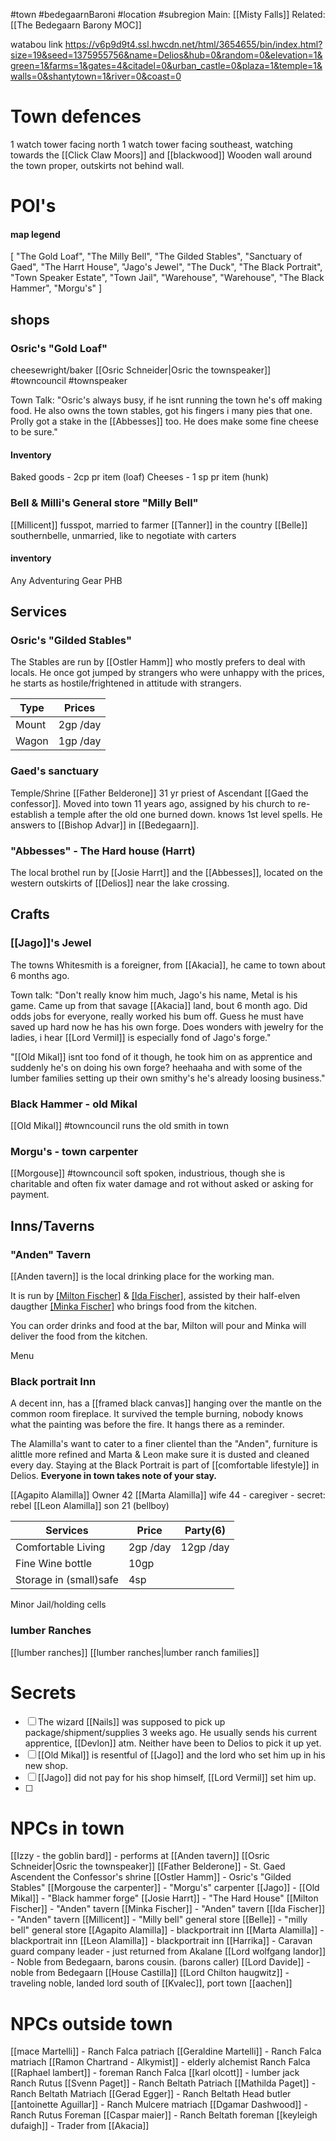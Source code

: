 #town #bedegaarnBaroni #location #subregion 
Main: [[Misty Falls]] Related: [[The Bedegaarn Barony MOC]]

watabou link 
https://v6p9d9t4.ssl.hwcdn.net/html/3654655/bin/index.html?size=19&seed=1375955756&name=Delios&hub=0&random=0&elevation=1&green=1&farms=1&gates=4&citadel=0&urban_castle=0&plaza=1&temple=1&walls=0&shantytown=1&river=0&coast=0

# Town defences
1 watch tower facing north
1 watch tower facing southeast, watching towards the [[Click Claw Moors]] and [[blackwood]]
Wooden wall around the town proper, outskirts not behind wall.

# POI's
#### map legend
[
	"The Gold Loaf",
	"The Milly Bell",
	"The Gilded Stables",
	"Sanctuary of Gaed",
	"The Harrt House",
	"Jago's Jewel",
	"The Duck",
	"The Black Portrait",
	"Town Speaker Estate",
	"Town Jail",
	"Warehouse",
	"Warehouse",
	"The Black Hammer",
	"Morgu's"
]
## shops
### Osric's "Gold Loaf"
cheesewright/baker
[[Osric Schneider|Osric the townspeaker]]  #towncouncil #townspeaker

Town Talk: "Osric's always busy, if he isnt running the town he's off making food. He also owns the town stables, got his fingers i many pies that one. Prolly got a stake in the [[Abbesses]] too. He does make some fine cheese to be sure."
#### Inventory
Baked goods - 2cp pr item (loaf)
Cheeses - 1 sp pr item (hunk)

### Bell & Milli's General store "Milly Bell"
[[Millicent]] fusspot, married to farmer [[Tanner]] in the country
[[Belle]] southernbelle, unmarried, like to negotiate with carters
#### inventory
Any Adventuring Gear PHB

## Services
### Osric's "Gilded Stables"
The Stables are run by [[Ostler Hamm]] who mostly prefers to deal with locals. He once got jumped by strangers who were unhappy with the prices, he starts as hostile/frightened in attitude with strangers. 

Type|Prices
---|---
Mount | 2gp /day
Wagon | 1gp /day

### Gaed's sanctuary
Temple/Shrine
[[Father Belderone]] 31 yr priest of Ascendant [[Gaed the confessor]]. Moved into town 11 years ago, assigned by his church to re-establish a temple after the old one burned down. knows 1st level spells. 
He answers to [[Bishop Advar]] in [[Bedegaarn]].

### "Abbesses" - The Hard house (Harrt)
The local brothel run by [[Josie Harrt]] and the [[Abbesses]], located on the western outskirts of [[Delios]] near the lake crossing.


## Crafts 
### [[Jago]]'s Jewel
The towns Whitesmith is a foreigner, from [[Akacia]], he came to town about 6 months ago. 

Town talk: "Don't really know him much, Jago's his name, Metal is his game. Came up from that savage [[Akacia]] land, bout 6 month ago. Did odds jobs for everyone, really worked his bum off. Guess he must have saved up hard now he has his own forge. Does wonders with jewelry for the ladies, i hear [[Lord Vermil]] is especially fond of Jago's forge."

"[[Old Mikal]] isnt too fond of it though, he took him on as apprentice and suddenly he's on doing his own forge? heehaaha and with some of the lumber families setting up their own smithy's he's already loosing business."

### Black Hammer - old Mikal
[[Old Mikal]] #towncouncil runs the old smith in town

### Morgu's - town carpenter
[[Morgouse]] #towncouncil
soft spoken, industrious, though she is charitable and often fix water damage and rot without asked or asking for payment.


## Inns/Taverns
### "Anden" Tavern
[[Anden tavern]] is the local drinking place for the working man.

It is run by [[Milton Fischer]](bar) & [[Ida Fischer]](kitchen), assisted by their half-elven daugther [[Minka Fischer]](waiter) who brings food from the kitchen.

You can order drinks and food at the bar, Milton will pour and Minka will deliver the food from the kitchen.

Menu


### Black portrait Inn
A decent inn, has a [[framed black canvas]] hanging over the mantle on the common room fireplace. It survived the temple burning, nobody knows what the painting was before the fire. It hangs there as a reminder.

The Alamilla's want to cater to a finer clientel than the "Anden", furniture is alittle more refined and Marta & Leon make sure it is dusted and cleaned every day. Staying at the Black Portrait is part of [[comfortable lifestyle]] in Delios. **Everyone in town takes note of your stay.**

[[Agapito Alamilla]] Owner 42
[[Marta Alamilla]] wife 44 - caregiver - secret: rebel
[[Leon Alamilla]] son 21 (bellboy)

Services|Price|Party(6)
---|---|--- 
Comfortable Living|2gp /day|12gp /day
Fine Wine bottle|10gp
Storage in (small)safe|4sp






Minor Jail/holding cells

### lumber Ranches
[[lumber ranches]]
[[lumber ranches|lumber ranch families]]
# Secrets
- [ ] The wizard [[Nails]] was supposed to pick up package/shipment/supplies 3 weeks ago. He usually sends his current apprentice, [[Devlon]] atm. Neither have been to Delios to pick it up yet.
- [ ] [[Old Mikal]] is resentful of [[Jago]] and the lord who set him up in his new shop.
- [ ] [[Jago]] did not pay for his shop himself, [[Lord Vermil]] set him up.
- [ ] 


# NPCs in town
[[Izzy - the goblin bard]] - performs at [[Anden tavern]]
[[Osric Schneider|Osric the townspeaker]]
[[Father Belderone]] - St. Gaed Ascendent the Confessor's shrine
[[Ostler Hamm]] - Osric's "Gilded Stables"
[[Morgouse the carpenter]] - "Morgu's" carpenter
[[Jago]] - 
[[Old Mikal]] - "Black hammer forge"
[[Josie Harrt]] - "The Hard House"
[[Milton Fischer]] - "Anden" tavern
[[Minka Fischer]] - "Anden" tavern
[[Ida Fischer]] - "Anden" tavern
[[Millicent]] - "Milly bell" general store
[[Belle]] - "milly bell" general store
[[Agapito Alamilla]] - blackportrait inn
[[Marta Alamilla]] - blackportrait inn
[[Leon Alamilla]] - blackportrait inn
[[Harrika]] - Caravan guard company leader - just returned from Akalane
[[Lord wolfgang landor]] - Noble from Bedegaarn, barons cousin. (barons caller)
[[Lord Davide]] - noble from Bedegaarn [[House Castilla]]
[[Lord Chilton haugwitz]] - traveling noble, landed lord south of [[Kvalec]], port town [[aachen]]

# NPCs outside town
[[mace Martelli]] - Ranch Falca patriach
[[Geraldine Martelli]] - Ranch Falca matriach
[[Ramon Chartrand - Alkymist]] - elderly alchemist Ranch Falca
[[Raphael lambert]] - foreman Ranch Falca
[[karl olcott]] - lumber jack Ranch Rutus 
[[Svenn Paget]] - Ranch Beltath Patriach
[[Mathilda Paget]] - Ranch Beltath Matriach
[[Gerad Egger]] - Ranch Beltath Head butler
[[antoinette Aguillar]] - Ranch Mulcere matriach
[[Dgamar Dashwood]] - Ranch Rutus Foreman
[[Caspar maier]] - Ranch Beltath foreman
[[keyleigh dufaigh]] - Trader from [[Akacia]]